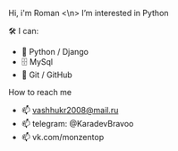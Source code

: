 Hi, i'm Roman <\n>
I’m interested in Python

🛠 I can:
- 🔧 Python / Django 
- 🗄 MySql
- 🌱 Git / GitHub



How to reach me
- 📫 vashhukr2008@mail.ru
- 📫 telegram: @KaradevBravoo
- 📫 vk.com/monzentop


